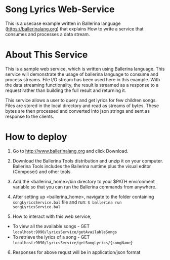 # Song Lyrics Web-Service
This is a usecase example written in Ballerina language (https://ballerinalang.org) that explains How to write a service 
that consumes and processes a data stream.

# About This Service 
This is a sample web service, which is written using Ballerina language. This service will demonstrate the usage of 
ballerina language to consume and process streams. File I/O stream has been used here in this example. 
With the data streaming functionality, the result is streamed as a response to a request rather than building the full result and returning it. 

This service allows a user to query and get lyrics for few children songs. Files are stored in the local directory and read as streams of bytes.
These bytes are then processed and converted into json strings and sent as response to the clients.

# How to deploy
1) Go to http://www.ballerinalang.org and click Download.
2) Download the Ballerina Tools distribution and unzip it on your computer. Ballerina Tools includes the Ballerina runtime plus
the visual editor (Composer) and other tools.
3) Add the <ballerina_home>/bin directory to your $PATH environment variable so that you can run the Ballerina commands from anywhere.
4) After setting up <ballerina_home>, navigate to the folder containing `songLyricsService.bal` file and run: `$ ballerina run songLyricsService.bal` 

5) How to interact with this web service, 
* To view all the available songs     - GET `localhost:9090/lyricsService/getAvailableSongs`
* To retrieve the lyrics of a song    - GET `localhost:9090/lyricsService/getSongLyrics/{songName}`

6) Responses for above requst will be in application/json format
